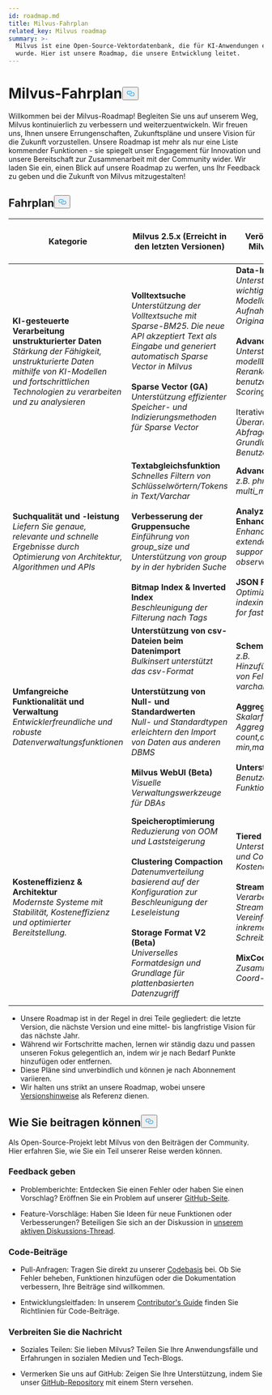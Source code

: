 ```yaml
---
id: roadmap.md
title: Milvus-Fahrplan
related_key: Milvus roadmap
summary: >-
  Milvus ist eine Open-Source-Vektordatenbank, die für KI-Anwendungen entwickelt
  wurde. Hier ist unsere Roadmap, die unsere Entwicklung leitet.
---
```


<h1 id="Milvus-Roadmap" class="common-anchor-header">Milvus-Fahrplan<button data-href="#Milvus-Roadmap" class="anchor-icon" translate="no">
      <svg translate="no"
        aria-hidden="true"
        focusable="false"
        height="20"
        version="1.1"
        viewBox="0 0 16 16"
        width="16"
      >
        <path
          fill="#0092E4"
          fill-rule="evenodd"
          d="M4 9h1v1H4c-1.5 0-3-1.69-3-3.5S2.55 3 4 3h4c1.45 0 3 1.69 3 3.5 0 1.41-.91 2.72-2 3.25V8.59c.58-.45 1-1.27 1-2.09C10 5.22 8.98 4 8 4H4c-.98 0-2 1.22-2 2.5S3 9 4 9zm9-3h-1v1h1c1 0 2 1.22 2 2.5S13.98 12 13 12H9c-.98 0-2-1.22-2-2.5 0-.83.42-1.64 1-2.09V6.25c-1.09.53-2 1.84-2 3.25C6 11.31 7.55 13 9 13h4c1.45 0 3-1.69 3-3.5S14.5 6 13 6z"
        ></path>
      </svg>
    </button></h1><p>Willkommen bei der Milvus-Roadmap! Begleiten Sie uns auf unserem Weg, Milvus kontinuierlich zu verbessern und weiterzuentwickeln. Wir freuen uns, Ihnen unsere Errungenschaften, Zukunftspläne und unsere Vision für die Zukunft vorzustellen. Unsere Roadmap ist mehr als nur eine Liste kommender Funktionen - sie spiegelt unser Engagement für Innovation und unsere Bereitschaft zur Zusammenarbeit mit der Community wider. Wir laden Sie ein, einen Blick auf unsere Roadmap zu werfen, uns Ihr Feedback zu geben und die Zukunft von Milvus mitzugestalten!</p>
<h2 id="Roadmap" class="common-anchor-header">Fahrplan<button data-href="#Roadmap" class="anchor-icon" translate="no">
      <svg translate="no"
        aria-hidden="true"
        focusable="false"
        height="20"
        version="1.1"
        viewBox="0 0 16 16"
        width="16"
      >
        <path
          fill="#0092E4"
          fill-rule="evenodd"
          d="M4 9h1v1H4c-1.5 0-3-1.69-3-3.5S2.55 3 4 3h4c1.45 0 3 1.69 3 3.5 0 1.41-.91 2.72-2 3.25V8.59c.58-.45 1-1.27 1-2.09C10 5.22 8.98 4 8 4H4c-.98 0-2 1.22-2 2.5S3 9 4 9zm9-3h-1v1h1c1 0 2 1.22 2 2.5S13.98 12 13 12H9c-.98 0-2-1.22-2-2.5 0-.83.42-1.64 1-2.09V6.25c-1.09.53-2 1.84-2 3.25C6 11.31 7.55 13 9 13h4c1.45 0 3-1.69 3-3.5S14.5 6 13 6z"
        ></path>
      </svg>
    </button></h2><table>
    <thead>
        <tr>
            <th>Kategorie</th>
            <th>Milvus 2.5.x (Erreicht in den letzten Versionen)</th>
            <th>Nächste Veröffentlichung - Milvus 2.6 (Mitte CY25)</th>
            <th>Zukünftige Roadmap - Milvus 3.0 (innerhalb von 1 Jahr)</th>
        </tr>
    </thead>
    <tbody>
        <tr>
            <td><strong>KI-gesteuerte Verarbeitung unstrukturierter Daten</strong><br/><i>Stärkung der Fähigkeit, unstrukturierte Daten mithilfe von KI-Modellen und fortschrittlichen Technologien zu verarbeiten und zu analysieren</i></td>
            <td><strong>Volltextsuche</strong><br/><i>Unterstützung der Volltextsuche mit Sparse-BM25. Die neue API akzeptiert Text als Eingabe und generiert automatisch Sparse Vector in Milvus</i><br/><br/><strong>Sparse Vector (GA)</strong><br/><i>Unterstützung effizienter Speicher- und Indizierungsmethoden für Sparse Vector</i><br/></td>
            <td><strong>Data-In und Data-Out</strong><br/><i>Unterstützung der wichtigsten Modelldienste für die Aufnahme von Originaltexten</i><br/><br/><strong>Advanced Reranker</strong><br/><i>Unterstützung modellbasierter Reranker und benutzerdefinierter Scoring-Funktion</i><br/><br/> Iterative<strong>Suche</strong><br/><i>Überarbeitung des Abfragevektors auf der Grundlage von Benutzerbeschriftungen</i></td>
            <td><strong>Unterstützung von Tensoren</strong><br/><i>Unterstützung einer Liste von Vektoren, typische Anwendungen wie Colbert, Copali und Videodarstellung</i><br/><br/><strong>Unterstützung weiterer Datentypen</strong><br/><i>z.B. Datetime, Map, GIS</i></td>
        </tr>
        <tr>
            <td><strong>Suchqualität und -leistung</strong><br/><i>Liefern Sie genaue, relevante und schnelle Ergebnisse durch Optimierung von Architektur, Algorithmen und APIs</i></td>
            <td><strong>Textabgleichsfunktion</strong><br/><i>Schnelles Filtern von Schlüsselwörtern/Tokens in Text/Varchar</i><br/><br/><strong>Verbesserung der Gruppensuche</strong><br/><i>Einführung von group_size und Unterstützung von group by in der hybriden Suche</i><br/><br/><strong>Bitmap Index &amp; Inverted Index</strong><br/><i>Beschleunigung der Filterung nach Tags</i></td>
            <td><strong>Advanced Match</strong><br/><i>z.B. phrase_match, multi_match </i><br/><br/><strong>Analyzer Enhancement</strong><br/><i>Enhance Analyzer with extended tokenizer support and improved observability</i><br/><br/><strong>JSON Filtering</strong><br/><i>Optimize JSON indexing and parsing for faster processing</i></td>
            <td><strong>Sortierfunktion</strong><br/><i>Sortieren nach skalaren Feldern während der Ausführung</i><br/><br/><strong>Unterstützung von Daten-Clustering</strong><br/><i>Daten-Kolokalität</i></td>
        </tr>
        <tr>
            <td><strong>Umfangreiche Funktionalität und Verwaltung</strong><br/><i>Entwicklerfreundliche und robuste Datenverwaltungsfunktionen</i></td>
            <td><strong>Unterstützung von csv-Dateien beim Datenimport</strong><br/><i>Bulkinsert unterstützt das csv-Format</i><br/><br/><strong>Unterstützung von Null- und Standardwerten</strong><br/><i>Null- und Standardtypen erleichtern den Import von Daten aus anderen DBMS</i><br/><br/><strong>Milvus WebUI (Beta)</strong><br/><i>Visuelle Verwaltungswerkzeuge für DBAs</i></td>
            <td><strong>Schemaänderung</strong><br/><i>z.B. Hinzufügen/Löschen von Feldern, Ändern der varchar-Länge</i><br/><br/><strong>Aggregationen</strong><br/><i>Skalarfeld-Aggregationen, z.B. count,distinct value, min,max</i><br/><br/><strong>Unterstützung UDF</strong><br/><i>Benutzerdefinierte Funktion</i></td>
            <td><strong>Bulk-Update</strong><br/><i>Unterstützung von Bulk-Updates für den Wert eines bestimmten Feldes</i><br/><br/><strong>Primärschlüssel-Deduplizierung</strong><br/><i>Durch Verwendung des globalen pk-Index</i><br/><br/><strong>Datenversionierung &amp; -wiederherstellung</strong><br/><i>Unterstützung der Datenversionierung durch Snapshot</i></td>
        </tr>
        <tr>
            <td><strong>Kosteneffizienz &amp; Architektur</strong><br/><i>Modernste Systeme mit Stabilität, Kosteneffizienz und optimierter Bereitstellung.</i></td>
            <td><strong>Speicheroptimierung</strong><br/><i>Reduzierung von OOM und Laststeigerung</i><br/><br/><strong>Clustering Compaction</strong><br/><i>Datenumverteilung basierend auf der Konfiguration zur Beschleunigung der Leseleistung</i><br/><br/><strong>Storage Format V2 (Beta)</strong><br/><i>Universelles Formatdesign und Grundlage für plattenbasierten Datenzugriff</i></td>
            <td><strong>Tiered Storage</strong><br/><i>Unterstützung von Hot- und Cold-Storage zur Kostenoptimierung</i><br/><br/><strong>Stream Node</strong><br/><i>Verarbeitung von Streaming-Daten und Vereinfachung des inkrementellen Schreibflusses</i><br/><br/><strong>MixCoord</strong><br/><i>Zusammenführung von Coord-Logiken in einer</i></td>
            <td><strong>Vector Lake</strong><br/><i>Kostengünstige Offline-Lösung, Spark Connector und Integration mit Iceberg</i><br/><br/><strong>Logstore Component</strong><br/><i>Reduzierung der Abhängigkeiten von externen Komponenten wie Pulsar</i><br/><br/><strong>Data Evict Policy</strong><br/><i>Benutzer können ihre eigene Evict Policy definieren</i></td>
        </tr>
    </tbody>
</table>
<ul>
<li>Unsere Roadmap ist in der Regel in drei Teile gegliedert: die letzte Version, die nächste Version und eine mittel- bis langfristige Vision für das nächste Jahr.</li>
<li>Während wir Fortschritte machen, lernen wir ständig dazu und passen unseren Fokus gelegentlich an, indem wir je nach Bedarf Punkte hinzufügen oder entfernen.</li>
<li>Diese Pläne sind unverbindlich und können je nach Abonnement variieren.</li>
<li>Wir halten uns strikt an unsere Roadmap, wobei unsere <a href="/docs/de/v2.5.x/release_notes.md">Versionshinweise</a> als Referenz dienen.</li>
</ul>
<h2 id="How-to-contribute" class="common-anchor-header">Wie Sie beitragen können<button data-href="#How-to-contribute" class="anchor-icon" translate="no">
      <svg translate="no"
        aria-hidden="true"
        focusable="false"
        height="20"
        version="1.1"
        viewBox="0 0 16 16"
        width="16"
      >
        <path
          fill="#0092E4"
          fill-rule="evenodd"
          d="M4 9h1v1H4c-1.5 0-3-1.69-3-3.5S2.55 3 4 3h4c1.45 0 3 1.69 3 3.5 0 1.41-.91 2.72-2 3.25V8.59c.58-.45 1-1.27 1-2.09C10 5.22 8.98 4 8 4H4c-.98 0-2 1.22-2 2.5S3 9 4 9zm9-3h-1v1h1c1 0 2 1.22 2 2.5S13.98 12 13 12H9c-.98 0-2-1.22-2-2.5 0-.83.42-1.64 1-2.09V6.25c-1.09.53-2 1.84-2 3.25C6 11.31 7.55 13 9 13h4c1.45 0 3-1.69 3-3.5S14.5 6 13 6z"
        ></path>
      </svg>
    </button></h2><p>Als Open-Source-Projekt lebt Milvus von den Beiträgen der Community. Hier erfahren Sie, wie Sie ein Teil unserer Reise werden können.</p>
<h3 id="Share-feedback" class="common-anchor-header">Feedback geben</h3><ul>
<li><p>Problemberichte: Entdecken Sie einen Fehler oder haben Sie einen Vorschlag? Eröffnen Sie ein Problem auf unserer <a href="https://github.com/milvus-io/milvus/issues">GitHub-Seite</a>.</p></li>
<li><p>Feature-Vorschläge: Haben Sie Ideen für neue Funktionen oder Verbesserungen? Beteiligen Sie sich an der Diskussion in <a href="https://github.com/milvus-io/milvus/discussions/40263">unserem aktiven Diskussions-Thread</a>.</p></li>
</ul>
<h3 id="Code-contributions" class="common-anchor-header">Code-Beiträge</h3><ul>
<li><p>Pull-Anfragen: Tragen Sie direkt zu unserer <a href="https://github.com/milvus-io/milvus/pulls">Codebasis</a> bei. Ob Sie Fehler beheben, Funktionen hinzufügen oder die Dokumentation verbessern, Ihre Beiträge sind willkommen.</p></li>
<li><p>Entwicklungsleitfaden: In unserem <a href="https://github.com/milvus-io/milvus/blob/82915a9630ab0ff40d7891b97c367ede5726ff7c/CONTRIBUTING.md">Contributor's Guide</a> finden Sie Richtlinien für Code-Beiträge.</p></li>
</ul>
<h3 id="Spread-the-word" class="common-anchor-header">Verbreiten Sie die Nachricht</h3><ul>
<li><p>Soziales Teilen: Sie lieben Milvus? Teilen Sie Ihre Anwendungsfälle und Erfahrungen in sozialen Medien und Tech-Blogs.</p></li>
<li><p>Vermerken Sie uns auf GitHub: Zeigen Sie Ihre Unterstützung, indem Sie unser <a href="https://github.com/milvus-io/milvus">GitHub-Repository</a> mit einem Stern versehen.</p></li>
</ul>
